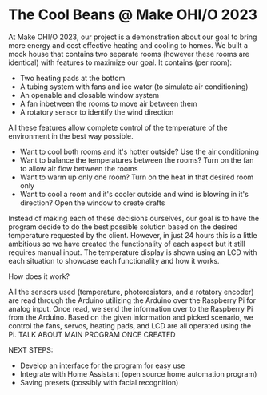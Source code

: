 # The Cool Beans @ Make OHI/O 2023

At Make OHI/O 2023, our project is a demonstration about our goal to bring more energy and cost effective heating and cooling to homes. We built a mock house that contains two separate rooms (however these rooms are identical) with features to maximize our goal. It contains (per room):

*   Two heating pads at the bottom
*   A tubing system with fans and ice water (to simulate air conditioning)
*   An openable and closable window system
*   A fan inbetween the rooms to move air between them
*   A rotatory sensor to identify the wind direction

All these features allow complete control of the temperature of the environment in the best way possible.

*   Want to cool both rooms and it's hotter outside? Use the air conditioning
*   Want to balance the temperatures between the rooms? Turn on the fan to allow air flow between the rooms
*   Want to warm up only one room? Turn on the heat in that desired room only
*   Want to cool a room and it's cooler outside and wind is blowing in it's direction? Open the window to create drafts

Instead of making each of these decisions ourselves, our goal is to have the program decide to do the best possible solution based on the desired temperature requested by the client. However, in just 24 hours this is a little ambitious so we have created the functionality of each aspect but it still requires manual input. The temperature display is shown using an LCD with each situation to showcase each functionality and how it works.

How does it work?

All the sensors used (temperature, photoresistors, and a rotatory encoder) are read through the Arduino utilizing the Arduino over the Raspberry Pi for analog input. Once read, we send the information over to the Raspberry Pi from the Arduino. Based on the given information and picked scenario, we control the fans, servos, heating pads, and LCD are all operated using the Pi. TALK ABOUT MAIN PROGRAM ONCE CREATED

NEXT STEPS:

*   Develop an interface for the program for easy use
*   Integrate with Home Assistant (open source home automation program)
*   Saving presets (possibly with facial recognition)
